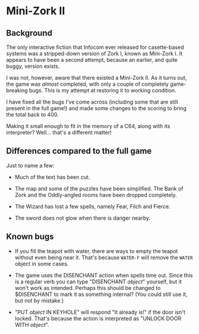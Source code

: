 # Mini-Zork II

## Background

The only interactive fiction that Infocom ever released for
casette-based systems was a stripped-down version of Zork I, known as
Mini-Zork I. It appears to have been a second attempt, because an
earlier, and quite buggy, version exists.

I was not, however, aware that there existed a Mini-Zork II. As it
turns out, the game was *almost* completed, with only a couple of
completely game-breaking bugs. This is my attempt at restoring it to
working condition.

I have fixed all the bugs I've come across (including some that are
still present in the full game!) and made some changes to the scoring
to bring the total back to 400.

Making it small enough to fit in the memory of a C64, along with its
interpreter? Well... that's a different matter!

## Differences compared to the full game

Just to name a few:

* Much of the text has been cut.

* The map and some of the puzzles have been simplified. The Bank of
  Zork and the Oddly-angled rooms have been dropped completely.

* The Wizard has lost a few spells, namely Fear, Filch and Fierce.

* The sword does not glow when there is danger nearby.

## Known bugs

* If you fill the teapot with water, there are ways to empty the
  teapot without even being near it. That's because ```WATER-F``` will
  remove the ```WATER``` object in some cases.

* The game uses the DISENCHANT action when spells time out. Since this
  is a regular verb you can type "DISENCHANT *object*" yourself, but it
  won't work as intended. Perhaps this should be changed to
  $DISENCHANT to mark it as something internal? (You could still use
  it, but not by mistake.)

* "PUT *object* IN KEYHOLE" will respond "It already is!" if the door
  isn't locked. That's because the action is interpreted as "UNLOCK
  DOOR WITH *object*".
